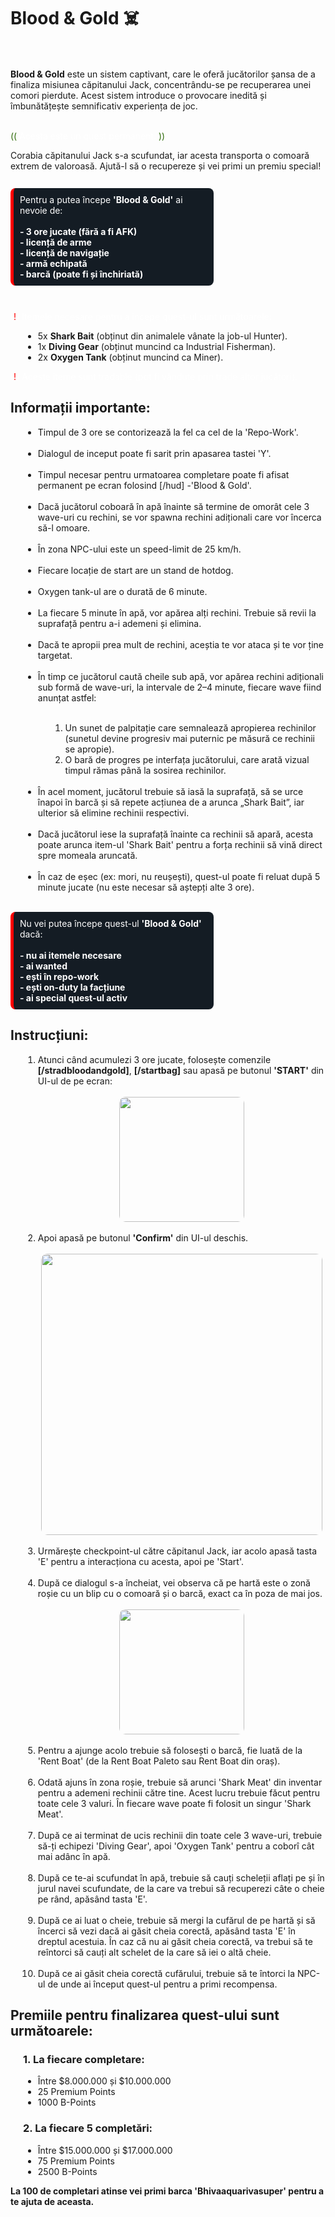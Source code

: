 <h1>Blood & Gold ☠️</h1>
<br><br>
<b>Blood & Gold</b> este un sistem captivant, care le oferă jucătorilor șansa de a finaliza misiunea căpitanului Jack, concentrându-se pe recuperarea unei comori 
pierdute. 
Acest sistem introduce o provocare inedită și îmbunătățește semnificativ experiența de joc.
<br><br>
<p style="color: white;">
  <span style="color: #306c0b;">((</span>
  Acesta este un quest permanent. 
  <span style="color: #306c0b;">))</span>
</p>
Corabia căpitanului Jack s-a scufundat, iar acesta transporta o comoară extrem de valoroasă. Ajută-l să o recupereze și vei primi un premiu special!
<br><br>

<div style="background-color: #141c24; border-left: 5px solid red; color: white; padding: 10px;margin: 10px 0px 10px; border-radius: 8px; max-width: 300px;width: 1000px;">
  Pentru a putea începe <b>'Blood & Gold'</b> ai nevoie de:<b>
<br><br>
- 3 ore jucate (fără a fi AFK) <br>
- licență de arme <br>
- licență de navigație <br>
- armă echipată <br>
- barcă (poate fi și închiriată) <br>

  </b>
</div>
<br>

<p style="color: white;">
  (<span style="color: red;">!</span>)
  Itemele necesare pentru a începe quest-ul sunt următoarele:
</p>

<ul>
  <li style="margin-left: 20px;">5x <b> Shark Bait</b> (obținut din animalele vânate la job-ul Hunter).</li>
  <li style="margin-left: 20px;">1x <b> Diving Gear</b> (obținut muncind ca Industrial Fisherman).</li>
  <li style="margin-left: 20px;">2x <b> Oxygen Tank</b> (obținut muncind ca Miner).</li>
</ul>

<p style="color: white;">
  (<span style="color: red;">!</span>)
  Aceste iteme sunt tradable (pot fi vândute prin trade altor jucători).
</p>

<h2>Informații importante:</h2>

<ul>
  <li style="margin-left: 20px;">Timpul de 3 ore se contorizează la fel ca cel de la 'Repo-Work'.</li><br>
  <li style="margin-left: 20px;">Dialogul de inceput poate fi sarit prin apasarea tastei 'Y'.</li><br>
  <li style="margin-left: 20px;">Timpul necesar pentru urmatoarea completare poate fi afisat permanent pe ecran folosind [/hud] -'Blood & Gold'.</li><br>
  <li style="margin-left: 20px;">Dacă jucătorul coboară în apă înainte să termine de omorât cele 3 wave-uri cu rechini, se vor spawna rechini adiționali care
    vor încerca să-l omoare.
  </li><br>
  <li style="margin-left: 20px;">În zona NPC-ului este un speed-limit de 25 km/h.</li><br>
  <li style="margin-left: 20px;">Fiecare locație de start are un stand de hotdog.</li><br>
  <li style="margin-left: 20px;">Oxygen tank-ul are o durată de 6 minute.</li><br>
  <li style="margin-left: 20px;">La fiecare 5 minute în apă, vor apărea alți rechini. Trebuie să revii la suprafață pentru a-i ademeni și elimina.</li><br>
  <li style="margin-left: 20px;">Dacă te apropii prea mult de rechini, aceștia te vor ataca și te vor ține targetat.</li><br>
  <li style="margin-left: 20px;">În timp ce jucătorul caută cheile sub apă, vor apărea rechini adiționali sub formă de wave-uri, la intervale de 
    2–4 minute, fiecare wave fiind anunțat astfel:</li><br>
    <ol>
    <li style="margin-left: 40px;"> Un sunet de palpitație care semnalează apropierea rechinilor (sunetul devine progresiv mai puternic pe măsură ce rechinii se apropie).
    </li>
    <li style="margin-left: 40px;">O bară de progres pe interfața jucătorului, care arată vizual timpul rămas până la sosirea rechinilor.</li>
    </ol>
    <br>
  <li style="margin-left: 20px;">În acel moment, jucătorul trebuie să iasă la suprafață, să se urce înapoi în barcă și să repete acțiunea de a arunca „Shark Bait”, 
    iar ulterior să elimine rechinii respectivi.</li><br>
  <li style="margin-left: 20px;">Dacă jucătorul iese la suprafață înainte ca rechinii să apară, acesta poate arunca item-ul 'Shark Bait' pentru a forța rechinii să 
    vină direct spre momeala aruncată.</li><br>
  <li style="margin-left: 20px;">În caz de eșec (ex: mori, nu reușești), quest-ul poate fi reluat după 5 minute jucate (nu este necesar să aștepți alte 3 ore).</li><br>
</ul>

<div style="background-color: #141c24; border-left: 5px solid red; color: white; padding: 10px;margin: 10px 0px 10px; border-radius: 8px; max-width: 300px;width: 1000px;">
  Nu vei putea începe quest-ul <b>'Blood & Gold'</b> dacă: <b>
  <br><br>
- nu ai itemele necesare<br>
- ai wanted<br>
- ești în repo-work<br>
- ești on-duty la facțiune<br>
- ai special quest-ul activ<br>

  </b>
</div>

<h2>Instrucțiuni:</h2>

<ol style="margin-left: 20px;">
  <li>Atunci când acumulezi 3 ore jucate, folosește comenzile <b>[/stradbloodandgold]</b>, <b>[/startbag]</b> sau apasă pe butonul <b>'START'</b>
din UI-ul de pe ecran:</li>
<br>
<div class="photo-container" style="text-align: center;">
  <img src="https://i.imgur.com/LPq4kxF.png" alt=""
       style="border-radius: 10px; display: inline-block;width: 200px;text-align:center ">
</div>
<br>
<li>Apoi apasă pe butonul <b>'Confirm'</b> din UI-ul deschis.</li>
<br>
<div class="photo-container" style="text-align: center;">
  <img src="https://i.imgur.com/SXVE4QF.png" alt=""
       style="border-radius: 10px; display: inline-block;width: 450px;text-align: center; ">
</div>
<br>
<li>Urmărește checkpoint-ul către căpitanul Jack, iar acolo apasă tasta 'E' pentru a interacționa cu acesta, apoi pe 'Start'.</li>
<br>
<li>După ce dialogul s-a încheiat, vei observa că pe hartă este o zonă roșie cu un blip cu o comoară și o barcă, exact ca în poza de mai jos.</li>
<br>
<div class="photo-container" style="text-align: center;">
  <img src="https://i.imgur.com/B7ellUq.png" alt=""
       style="border-radius: 10px; display: inline-block;width: 200px;text-align: center; ">
</div>
<br>

<li>Pentru a ajunge acolo trebuie să folosești o barcă, fie luată de la 'Rent Boat' (de la Rent Boat Paleto sau Rent Boat din oraș).</li>
<br>
<li>Odată ajuns în zona roșie, trebuie să arunci 'Shark Meat' din inventar pentru a ademeni rechinii către tine. Acest lucru trebuie făcut pentru toate cele 3 valuri.
    În fiecare wave poate fi folosit un singur 'Shark Meat'.</li>
<br>
<li>După ce ai terminat de ucis rechinii din toate cele 3 wave-uri, trebuie să-ți echipezi 'Diving Gear', apoi 'Oxygen Tank' pentru a coborî cât mai adânc în apă.</li>
<br>
<li>După ce te-ai scufundat în apă, trebuie să cauți scheleții aflați pe și în jurul navei scufundate, de la care va trebui să recuperezi câte o cheie pe rând,
   apăsând tasta 'E'.</li>
<br>
<li>După ce ai luat o cheie, trebuie să mergi la cufărul de pe hartă și să încerci să vezi dacă ai găsit cheia corectă, apăsând tasta 'E' în dreptul acestuia.
În caz că nu ai găsit cheia corectă, va trebui să te reîntorci să cauți alt schelet de la care să iei o altă cheie.</li>
<br>
<li>După ce ai găsit cheia corectă cufărului, trebuie să te întorci la NPC-ul de unde ai început quest-ul pentru a primi recompensa.</li>
</ol>

<h2>Premiile pentru finalizarea quest-ului sunt următoarele:</h2>

<h3 style="margin-left: 20px;">1. La fiecare completare: </h3>

<ul>
  <li style="margin-left: 20px;">Între $8.000.000 și $10.000.000</li>
  <li style="margin-left: 20px;">25 Premium Points</li>
  <li style="margin-left: 20px;">1000 B-Points</li>
</ul>

<h3 style="margin-left: 20px;">2. La fiecare 5 completări: </h3>
<ul>
  <li style="margin-left: 20px;">Între $15.000.000 și $17.000.000</li>
  <li style="margin-left: 20px;">75 Premium Points</li>
  <li style="margin-left: 20px;">2500 B-Points</li>
</ul>

<b> La 100 de completari atinse vei primi barca 'Bhivaaquarivasuper' pentru a te ajuta de aceasta. </b>
